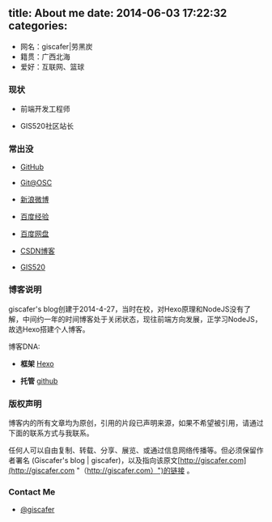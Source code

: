 title: About me
date: 2014-06-03 17:22:32
categories:
---

 - 网名：giscafer|劳黑炭
 - 籍贯：广西北海
 - 爱好：互联网、篮球

 
### 现状

- 前端开发工程师

- GIS520社区站长

 

### 常出没

 - [GitHub](https://github.com/giscafer)
 
 - [Git@OSC](https://git.oschina.net/giscafer)

 - [新浪微博](http://weibo.com/laohoubin)

 - [百度经验](http://jingyan.baidu.com/user/npublic?un=劳黑炭)

 - [百度网盘](http://pan.baidu.com/share/home?uk=370944660)

 - [CSDN博客](http://blog.csdn.net/allgis)

 - [GIS520](https://www.gis520.com)


 

### 博客说明 ###

giscafer's blog创建于2014-4-27，当时在校，对Hexo原理和NodeJS没有了解，中间约一年的时间博客处于关闭状态，现往前端方向发展，正学习NodeJS，故选Hexo搭建个人博客。

博客DNA:

- **框架** [Hexo](http://hexo.io)


- **托管** [github](http://github.com)


### 版权声明 ###

博客内的所有文章均为原创，引用的片段已声明来源，如果不希望被引用，请通过下面的联系方式与我联系。

任何人可以自由复制、转载、分享、展览、或通过信息网络传播等。但必须保留作者署名 (Giscafer's blog | giscafer)，以及指向该原文[http://giscafer.com](http://giscafer.com "（http://giscafer.com）")的链接 。


### Contact Me

 - [@giscafer](http://weibo.com/laohoubin)
